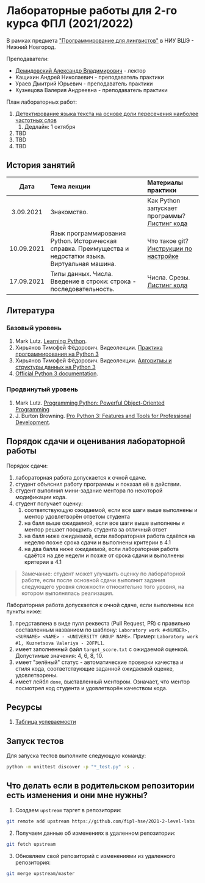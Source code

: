 # Лабораторные работы для 2-го курса ФПЛ (2021/2022)

В рамках предмета 
["Программирование для лингвистов"](https://www.hse.ru/edu/courses/476645685) 
в НИУ ВШЭ - Нижний Новгород.

Преподаватели: 

* [Демидовский Александр Владимирович](https://www.hse.ru/staff/demidovs) - лектор
* Кащихин Андрей Николаевич - преподаватель практики
* Ураев Дмитрий Юрьевич - преподаватель практики
* Кузнецова Валерия Андреевна - преподаватель практики

План лабораторных работ:

1. [Детектирование языка текста на основе доли пересечения наиболее частотных слов](./lab_1/lab_1.md)
   1. Дедлайн: 1 октября 
3. TBD
4. TBD
5. TBD

## История занятий

|Дата|Тема лекции|Материалы практики|
|:--:|:---|:---|
|3.09.2021|Знакомство.|Как Python запускает программы? [Листинг кода](./seminars/09.03.2021/practice_1.py)|
|10.09.2021|Язык программирования Python. Историческая справка. Преимущества и недостатки языка. Виртуальная машина.|Что такое git? [Инструкции по настройке](./seminars/09.10.2021/practice_2.md)|
|17.09.2021| Типы данных. Числа. Введение в строки: строка - последовательность.| Числа. Срезы. [Листинг кода](./seminars/09.17.2021/practice_3.py)|

## Литература

### Базовый уровень

1. Mark Lutz. 
   [Learning Python](https://www.amazon.com/Learning-Python-5th-Mark-Lutz/dp/1449355730).
2. Хирьянов Тимофей Фёдорович. Видеолекции. 
   [Практика программирования на Python 3](https://www.youtube.com/watch?v=fgf57Sa5A-A&list=PLRDzFCPr95fLuusPXwvOPgXzBL3ZTzybY) 
3. Хирьянов Тимофей Фёдорович. Видеолекции. 
   [Алгоритмы и структуры данных на Python 3](https://www.youtube.com/watch?v=KdZ4HF1SrFs&list=PLRDzFCPr95fK7tr47883DFUbm4GeOjjc0)
4. [Official Python 3 documentation](https://docs.python.org/3/).

### Продвинутый уровень

1. Mark Lutz.
   [Programming Python: Powerful Object-Oriented Programming](https://www.amazon.com/Programming-Python-Powerful-Object-Oriented/dp/0596158106)
1. J. Burton Browning. 
   [Pro Python 3: Features and Tools for Professional Development](https://www.amazon.com/Pro-Python-Features-Professional-Development/dp/1484243846).

## Порядок сдачи и оценивания лабораторной работы

Порядок сдачи:

1. лабораторная работа допускается к очной сдаче.
2. студент объяснил работу программы и показал её в действии.
3. студент выполнил мини-задание ментора по некоторой модификации кода.
4. студент получает оценку:
   1. соответствующую ожидаемой, если все шаги выше выполнены и ментор удовлетворён ответом студента
   2. на балл выше ожидаемой, если все шаги выше выполнены и ментор решает поощрить студента за отличный ответ
   3. на балл ниже ожидаемой, если лабораторная работа сдаётся на неделю позже срока сдачи и выполнены критерии в 4.1
   4. на два балла ниже ожидаемой, если лабораторная работа сдаётся на две недели и позже от срока сдачи и выполнены критерии в 4.1

> Замечание: студент может улучшить оценку по лабораторной работе, если после основной сдачи выполнит 
> задания следующего уровня сложности
> относительно того уровня, на котором выполнялась реализация.

Лабораторная работа допускается к очной сдаче, если выполнены все пункты ниже:

1. представлена в виде пулл реквеста (Pull Request, PR) с правильно составленным названием по шаблону:
   `Laboratory work #<NUMBER>, <SURNAME> <NAME> - <UNIVERSITY GROUP NAME>`. Пример: `Laboratory work #1, Kuznetsova Valeriya - 20FPL1`.
2. имеет заполненный файл `target_score.txt` с ожидаемой оценкой. Допустимые значения: 4, 6, 8, 10.
3. имеет "зелёный" статус - автоматические проверки качества и стиля кода, соответствующие заданной ожидаемой оценке, удовлетворены.
4. имеет лейбл `done`, выставленный ментором. Означает, что ментор посмотрел код студента и удовлетворён качеством кода.

## Ресурсы

1. [Таблица успеваемости](https://docs.google.com/spreadsheets/d/1haOOmZQqzo9xykCbpeJ7uP1ZgO7N_Hsrhpb1apZtiDE/edit?usp=sharing)

## Запуск тестов

Для запуска тестов выполните следующую команду:

```bash
python -m unittest discover -p "*_test.py" -s .
```

## Что делать если в родительском репозитории есть изменения и они мне нужны?

1. Создаем `upstream` таргет в репозитории:

```bash
git remote add upstream https://github.com/fipl-hse/2021-2-level-labs
```

2. Получаем данные об изменениях в удаленном репозитории:

```bash
git fetch upstream
```

3. Обновляем свой репозиторий с изменениями из удаленного репозитория:

```bash
git merge upstream/master
```
